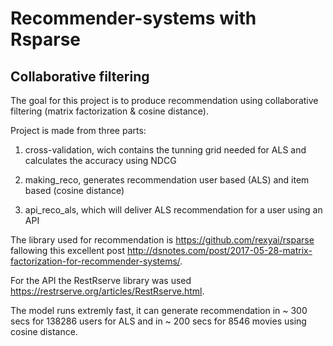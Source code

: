 Recommender-systems with Rsparse
================

## Collaborative filtering

The goal for this project is to produce recommendation using
collaborative filtering (matrix factorization & cosine distance).

Project is made from three parts:

1.  cross-validation, wich contains the tunning grid needed for ALS and
    calculates the accuracy using NDCG

2.  making\_reco, generates recommendation user based (ALS) and item
    based (cosine distance)

3.  api\_reco\_als, which will deliver ALS recommendation for a user
    using an API

The library used for recommendation is
<https://github.com/rexyai/rsparse> fallowing this excellent post
<http://dsnotes.com/post/2017-05-28-matrix-factorization-for-recommender-systems/>.

For the API the RestRserve library was used
<https://restrserve.org/articles/RestRserve.html>.

The model runs extremly fast, it can generate recommendation in ~ 300
secs for 138286 users for ALS and in ~ 200 secs for 8546 movies using
cosine distance.
